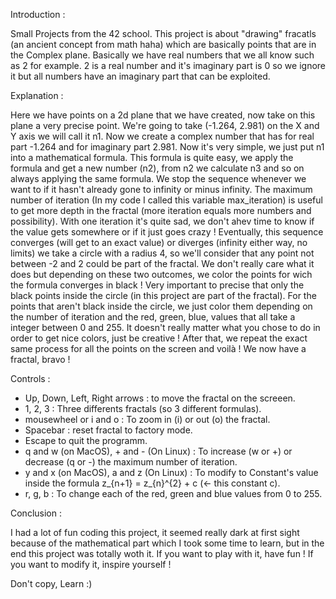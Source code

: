 Introduction :

Small Projects from the 42 school. This project is about "drawing" fracatls (an ancient concept from math haha) which are basically points that are in the Complex plane. 
Basically we have real numbers that we all know such as 2 for example. 2 is a real number and it's imaginary part is 0 so we ignore it but all numbers have an imaginary part that
can be exploited. 

Explanation :

Here we have points on a 2d plane that we have created, now take on this plane a very precise point. We're going to take (-1.264, 2.981) on the X and Y axis we will call it n1.
Now we create a complex number that has for real part -1.264 and for imaginary part 2.981. Now it's very simple, we just put n1 into a mathematical formula.
This formula is quite easy, we apply the formula and get a new number (n2), from n2 we calculate n3 and so on always applying the same formula.
We stop the sequence whenever we want to if it hasn't already gone to infinity or minus infinity. The maximum number of iteration (In my code I called this variable max_iteration) 
is useful to get more depth in the fractal (more iteration equals more numbers and possibility). With one iteration it's quite sad, we don't ahev time to know if the value gets somewhere
or if it just goes crazy !
Eventually, this sequence converges (will get to an exact value) or diverges (infinity either way, no limits) we take a circle with a radius 4,
so we'll consider that any point not between -2 and 2 could be part of the fractal.
We don't really care what it does but depending on these two outcomes, we color the points for wich the formula converges in black ! 
Very important to precise that only the black points inside the circle (in this project are part of the fractal). For the points that aren't black inside the circle,
we just color them depending on the number of iteration and the red, green, blue, values that all take a integer between 0 and 255. It doesn't really matter what you chose to do in
order to get nice colors, just be creative !
After that, we repeat the exact same process for all the points on the screen and voilà ! We now have a fractal, bravo !

Controls :

- Up, Down, Left, Right arrows : to move the fractal on the screeen.
- 1, 2, 3 : Three differents fractals (so 3 different formulas).
- mousewheel or i and o : To zoom in (i) or out (o) the fractal.
- Spacebar : reset fractal to factory mode.
- Escape to quit the programm.
- q and w (on MacOS), + and - (On Linux) : To increase (w or +) or decrease (q or -) the maximum number of iteration.
- y and x (on MacOS), a and z (On Linux) : To modify to Constant's value inside the formula z_{n+1} = z_{n}^{2} + c (<- this constant c).
- r, g, b : To change each of the red, green and blue values from 0 to 255.

Conclusion :

I had a lot of fun coding this project, it seemed really dark at first sight because of the mathematical part which I took some time to learn, but in the end this project was totally
woth it. If you want to play with it, have fun ! If you want to modify it, inspire yourself !

Don't copy, Learn :)
